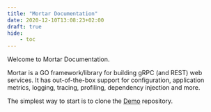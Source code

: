 ```yaml
---
title: "Mortar Documentation"
date: 2020-12-10T13:08:23+02:00
draft: true
hide:
    - toc
---
```


Welcome to Mortar Documentation.

Mortar is a GO framework/library for building gRPC (and REST) web services.
It has out-of-the-box support for configuration, application metrics, logging, tracing, profiling, dependency injection and more.

The simplest way to start is to clone the [Demo](https://github.com/go-masonry/mortar-demo) repository.
